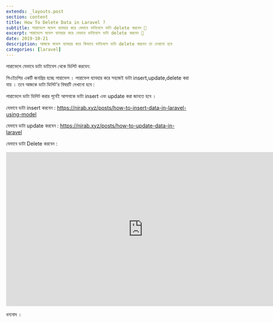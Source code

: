 ```yaml
---
extends: _layouts.post
section: content
title: How To Delete Data in Laravel ?
subtitle: লারাভেলে মডেল ব্যাবহার করে যেভাবে ডাটাবেসে ডাটা delete করবেন 🤖
excerpt: লারাভেলে মডেল ব্যাবহার করে যেভাবে ডাটাবেসে ডাটা delete করবেন 🤖
date: 2019-10-21
description: আজকে মডেল ব্যাবহার করে কিভাবে ডাটাবেসে ডাটা delete করবেন তা দেখানো হবে
categories: [laravel]
---
```


লারাভেলে যেভাবে ডাটা ডাটাবেস থেকে ডিলিট করবেন:

পিএইচপির একটি জনপ্রিয় হচ্ছে লারাভেল । লারাভেল ব্যাবহার করে সহজেই ডাটা insert,update,delete করা যায় । তবে আজকে ডাটা ডিলিট’র বিষয়টি দেখানো হবে :

লারাভেলে ডাটা ডিলিট করার পূর্বেই আপনাকে ডাটা insert এবং update করা জানতে হবে ।

যেভাবে ডাটা insert করবেন : https://nirab.xyz/posts/how-to-insert-data-in-laravel-using-model

যেভাবে ডাটা update করবেন : https://nirab.xyz/posts/how-to-update-data-in-laravel

যেভাবে ডাটা Delete করবেন :

<iframe width="750" height="422" src="https://www.youtube.com/embed/5SgPc3LkbXU" frameborder="0" allow="accelerometer; autoplay; encrypted-media; gyroscope; picture-in-picture" allowfullscreen></iframe>

ধন্যবাদ ।